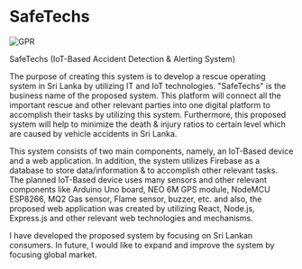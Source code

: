 # SafeTechs
![GPR](https://github.com/yahandeshapriya/SafeTechs/assets/76465007/8c644157-5328-4d96-a571-ecf54ac0eab5)


SafeTechs (IoT-Based Accident Detection & Alerting System)

The purpose of creating this system is to develop a rescue operating system in Sri Lanka by utilizing IT and IoT technologies. "SafeTechs" is the business name of the proposed system. This platform will connect all the important rescue and other relevant parties into one digital platform to accomplish their tasks by utilizing this system. Furthermore, this proposed system will help to minimize the death & injury ratios to certain level which are caused by vehicle accidents in Sri Lanka.

This system consists of two main components, namely, an IoT-Based device and a web application. In addition, the system utilizes Firebase as a database to store data/information & to accomplish other relevant tasks. The planned IoT-Based device uses many sensors and other relevant components like Arduino Uno board, NEO 6M GPS module, NodeMCU ESP8266, MQ2 Gas sensor, Flame sensor, buzzer, etc. and also, the proposed web application was created by utilizing React, Node.js, Express.js and other relevant web technologies and mechanisms.

I have developed the proposed system by focusing on Sri Lankan consumers. In future, I would like to expand and improve the system by focusing global market.
